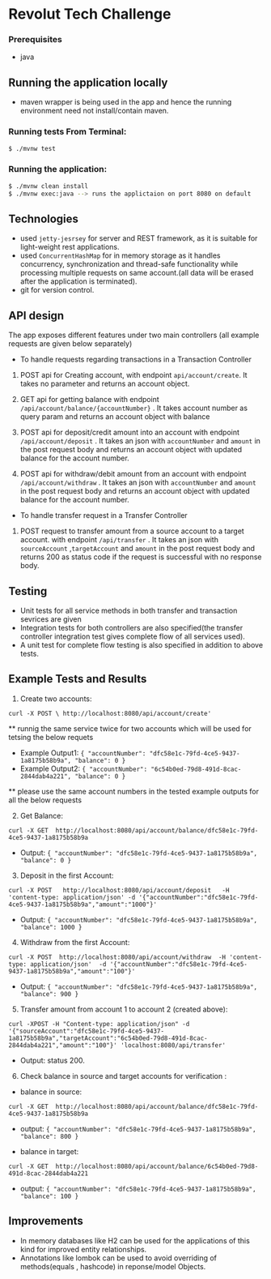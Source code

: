 # Revolut Tech Challenge

### Prerequisites
* java 

## Running the application locally

* maven wrapper is being used in the app and hence the running environment need not install/contain maven.

### Running tests From Terminal:

```sh
$ ./mvnw test
```
### Running the application:

```sh
$ ./mvnw clean install 
$ ./mvnw exec:java --> runs the applictaion on port 8080 on default
```

## Technologies

* used `jetty-jesrsey` for server and REST framework, as it is suitable for light-weight rest applications.
* used `ConcurrentHashMap` for in memory storage as it handles concurrency, synchronization and thread-safe functionality while processing multiple requests on same account.(all data will be erased after the application is terminated).
* git for version control.

## API design

The app exposes different features under two main controllers (all example requests are given below separately)

* To handle requests regarding transactions in a Transaction Controller
 
1. POST api for Creating account, with endpoint `api/account/create`. It takes no parameter and returns an account object.

2. GET api for getting balance with endpoint `/api/account/balance/{accountNumber}` . It takes account number as query param and returns an account object with balance 

3. POST api for deposit/credit amount into an account with endpoint `/api/account/deposit` . It takes an json with `accountNumber` and `amount` in the post request body and returns an account object with updated balance for the account number.

4. POST api for withdraw/debit amount from an account with endpoint `/api/account/withdraw` . It takes an json with `accountNumber` and `amount` in the post request body and returns an account object with updated balance for the account number.

* To handle transfer request in a Transfer Controller

1. POST request to transfer amount from a source account to a target account.  with endpoint `/api/transfer` . It takes an json with `sourceAccount` ,`targetAccount` and `amount` in the post request body and returns 200 as status code if the request is successful with no response body.

## Testing

* Unit tests for all service methods in both transfer and transaction sevrices are given 
* Integration tests for both controllers are also specified(the transfer controller integration test gives complete flow of all services used).
* A unit test for complete flow testing is also specified in addition to above tests.



## Example Tests and Results

1. Create two accounts:

`curl -X POST \
  http://localhost:8080/api/account/create' `

** runnig the same service twice for two accounts which will be used for tetsing the below requets
* Example Output1:
`{
    "accountNumber": "dfc58e1c-79fd-4ce5-9437-1a8175b58b9a",
    "balance": 0
}`
* Example Output2:
`{
    "accountNumber": "6c54b0ed-79d8-491d-8cac-2844dab4a221",
    "balance": 0
}`

** please use the same account numbers in the tested example outputs for all the below requests

2. Get Balance: 

`curl -X GET  http://localhost:8080/api/account/balance/dfc58e1c-79fd-4ce5-9437-1a8175b58b9a `

* Output: 
`{
    "accountNumber": "dfc58e1c-79fd-4ce5-9437-1a8175b58b9a",
    "balance": 0
}`
3. Deposit in the first Account: 

`curl -X POST   http://localhost:8080/api/account/deposit   -H 'content-type: application/json' -d '{"accountNumber":"dfc58e1c-79fd-4ce5-9437-1a8175b58b9a","amount":"1000"}'`

* Output: 
`{
    "accountNumber": "dfc58e1c-79fd-4ce5-9437-1a8175b58b9a",
    "balance": 1000
}`

4. Withdraw from the first Account: 

`curl -X POST  http://localhost:8080/api/account/withdraw  -H 'content-type: application/json'  -d '{"accountNumber":"dfc58e1c-79fd-4ce5-9437-1a8175b58b9a","amount":"100"}'	`

* Output: 
`{
    "accountNumber": "dfc58e1c-79fd-4ce5-9437-1a8175b58b9a",
    "balance": 900
}`

5. Transfer amount from account 1 to account 2 (created above):

`curl -XPOST -H "Content-type: application/json" -d '{"sourceAccount":"dfc58e1c-79fd-4ce5-9437-1a8175b58b9a","targetAccount":"6c54b0ed-79d8-491d-8cac-2844dab4a221","amount":"100"}' 'localhost:8080/api/transfer'`

* Output: status 200.

6. Check balance in source and target accounts for verification :

* balance in source:

`curl -X GET  http://localhost:8080/api/account/balance/dfc58e1c-79fd-4ce5-9437-1a8175b58b9a `

* output:
`{
    "accountNumber": "dfc58e1c-79fd-4ce5-9437-1a8175b58b9a",
    "balance": 800
}`

* balance in target:

`curl -X GET  http://localhost:8080/api/account/balance/6c54b0ed-79d8-491d-8cac-2844dab4a221 `

 * output:
`{
    "accountNumber": "dfc58e1c-79fd-4ce5-9437-1a8175b58b9a",
    "balance": 100
}`


## Improvements
* In memory databases like H2 can be used for the applications of this kind for improved entity relationships.
* Annotations like lombok can be used to avoid overriding of methods(equals , hashcode)  in reponse/model Objects.



